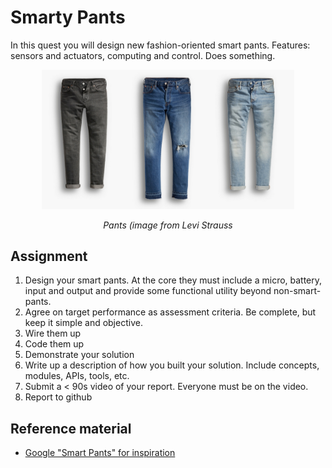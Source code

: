 # Smarty Pants

In this quest you will design new fashion-oriented smart
pants. Features: sensors and actuators, computing and control. Does
something.


<p align="center">
<img src="/docs/images/levis.jpg" width="80%" />
</p>
<p align="center">
<i> Pants (image from Levi Strauss</i>
</p>


## Assignment
1. Design your smart pants. At the core they must include a micro,
battery, input and output and provide some functional utility beyond
non-smart-pants.
2. Agree on target performance as assessment criteria. Be complete, but keep it simple and objective.
3. Wire them up
4. Code them up
5. Demonstrate your solution
6. Write up a description of how you built your solution. Include
concepts, modules, APIs, tools, etc.
7. Submit a < 90s video of your report. Everyone must be on the video. 
5. Report to github

## Reference material
- [Google "Smart Pants" for inspiration](https://www.google.com)
